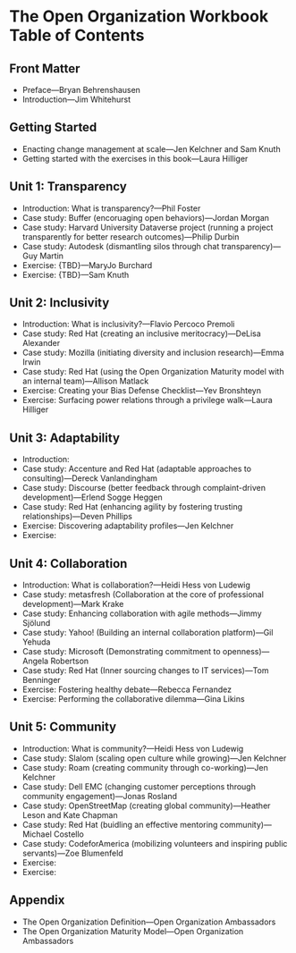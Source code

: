 # The Open Organization Workbook Table of Contents

## Front Matter

- Preface—Bryan Behrenshausen
- Introduction—Jim Whitehurst

## Getting Started

- Enacting change management at scale—Jen Kelchner and Sam Knuth
- Getting started with the exercises in this book—Laura Hilliger

## Unit 1: Transparency

- Introduction: What is transparency?—Phil Foster
- Case study: Buffer (encoruaging open behaviors)—Jordan Morgan
- Case study: Harvard University Dataverse project (running a project transparently for better research outcomes)—Philip Durbin
- Case study: Autodesk (dismantling silos through chat transparency)—Guy Martin
- Exercise: {TBD}—MaryJo Burchard
- Exercise: {TBD}—Sam Knuth

## Unit 2: Inclusivity

- Introduction: What is inclusivity?—Flavio Percoco Premoli
- Case study: Red Hat (creating an inclusive meritocracy)—DeLisa Alexander
- Case study: Mozilla (initiating diversity and inclusion research)—Emma Irwin
- Case study: Red Hat (using the Open Organization Maturity model with an internal team)—Allison Matlack
- Exercise: Creating your Bias Defense Checklist—Yev Bronshteyn
- Exercise: Surfacing power relations through a privilege walk—Laura Hilliger

## Unit 3: Adaptability

- Introduction: 
- Case study: Accenture and Red Hat (adaptable approaches to consulting)—Dereck Vanlandingham
- Case study: Discourse (better feedback through complaint-driven development)—Erlend Sogge Heggen
- Case study: Red Hat (enhancing agility by fostering trusting relationships)—Deven Phillips
- Exercise: Discovering adaptability profiles—Jen Kelchner
- Exercise: 

## Unit 4: Collaboration

- Introduction: What is collaboration?—Heidi Hess von Ludewig
- Case study: metasfresh (Collaboration at the core of professional development)—Mark Krake
- Case study: Enhancing collaboration with agile methods—Jimmy Sjölund
- Case study: Yahoo! (Building an internal collaboration platform)—Gil Yehuda
- Case study: Microsoft (Demonstrating commitment to openness)—Angela Robertson
- Case study: Red Hat (Inner sourcing changes to IT services)—Tom Benninger
- Exercise: Fostering healthy debate—Rebecca Fernandez
- Exercise: Performing the collaborative dilemma—Gina Likins

## Unit 5: Community

- Introduction: What is community?—Heidi Hess von Ludewig
- Case study: Slalom (scaling open culture while growing)—Jen Kelchner
- Case study: Roam (creating community through co-working)—Jen Kelchner
- Case study: Dell EMC (changing customer perceptions through community engagement)—Jonas Rosland
- Case study: OpenStreetMap (creating global community)—Heather Leson and Kate Chapman
- Case study: Red Hat (buidling an effective mentoring community)—Michael Costello
- Case study: CodeforAmerica (mobilizing volunteers and inspiring public servants)—Zoe Blumenfeld
- Exercise: 
- Exercise: 

## Appendix

- The Open Organization Definition—Open Organization Ambassadors
- The Open Organization Maturity Model—Open Organization Ambassadors
